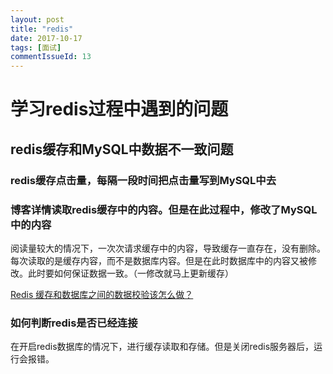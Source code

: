 ```yaml
---
layout: post
title: "redis"
date: 2017-10-17
tags: [面试]
commentIssueId: 13
---
```


# 学习redis过程中遇到的问题

## redis缓存和MySQL中数据不一致问题

### redis缓存点击量，每隔一段时间把点击量写到MySQL中去

### 博客详情读取redis缓存中的内容。但是在此过程中，修改了MySQL中的内容

阅读量较大的情况下，一次次请求缓存中的内容，导致缓存一直存在，没有删除。每次读取的是缓存内容，而不是数据库内容。但是在此时数据库中的内容又被修改。此时要如何保证数据一致。（一修改就马上更新缓存）

[Redis 缓存和数据库之间的数据校验该怎么做？](https://segmentfault.com/q/1010000001589464)

### 如何判断redis是否已经连接

在开启redis数据库的情况下，进行缓存读取和存储。但是关闭redis服务器后，运行会报错。